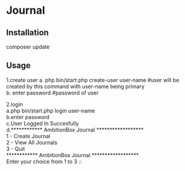 # Journal

## Installation
composer update

## Usage
1.create user
  a. php bin/start.php create-user user-name       #user will be created by this command with user-name being primary <br/>
  b. enter password                                #password of user <br/>

2.login <br/>
  a.php bin/start.php login user-name <br/>
  b.enter password  <br/>
  c.User Logged In Succesfully<br/>
  d.************ AmbitionBox Journal ******************<br/>
    1 - Create Journal<br/>
    2 - View All Journals<br/>
    3 - Quit<br/>
    ************ AmbitionBox Journal ******************<br/>
    Enter your choice from 1 to 3 ::<br/>

